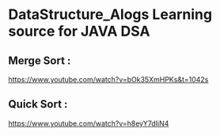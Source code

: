 # DataStructure_Alogs Learning source for JAVA DSA


## Merge Sort : 
https://www.youtube.com/watch?v=bOk35XmHPKs&t=1042s

## Quick Sort : 
https://www.youtube.com/watch?v=h8eyY7dIiN4
